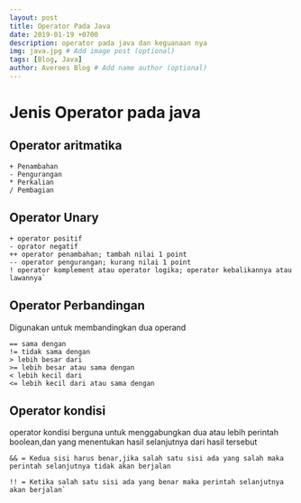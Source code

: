 ```yaml
---
layout: post
title: Operator Pada Java
date: 2019-01-19 +0700
description: operator pada java dan keguanaan nya
img: java.jpg # Add image post (optional)
tags: [Blog, Java]
author: Averoes Blog # Add name author (optional)
---
```


# Jenis Operator pada java

## Operator aritmatika
```
+ Penambahan
- Pengurangan
* Perkalian
/ Pembagian
```

## Operator Unary

```
+ operator positif
- oprator negatif
++ operator penambahan; tambah nilai 1 point
-- operator pengurangan; kurang nilai 1 point
! operator komplement atau operator logika; operator kebalikannya atau lawannya`
```

## Operator Perbandingan
Digunakan untuk membandingkan dua operand

```
== sama dengan
!= tidak sama dengan
> lebih besar dari
>= lebih besar atau sama dengan
< lebih kecil dari
<= lebih kecil dari atau sama dengan
```

## Operator kondisi
operator kondisi berguna untuk menggabungkan dua atau lebih perintah boolean,dan yang menentukan hasil selanjutnya dari hasil tersebut
```
&& = Kedua sisi harus benar,jika salah satu sisi ada yang salah maka perintah selanjutnya tidak akan berjalan

!! = Ketika salah satu sisi ada yang benar maka perintah selanjutnya akan berjalan`
```

